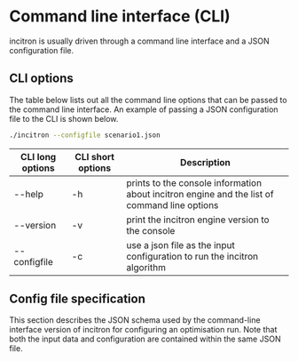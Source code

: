 # Command line interface (CLI)

incitron is usually driven through a command line interface and a JSON configuration file.

## CLI options

The table below lists out all the command line options that can be passed to the command line interface.
An example of passing a JSON configuration file to the CLI is shown below.

```bash
./incitron --configfile scenario1.json
```

|  CLI long options   |  CLI short options  | Description                                                                                          |
|---------------------|---------------------|------------------------------------------------------------------------------------------------------|
| \-\-help            | \-h                 | prints to the console information about incitron engine and the list of command line options         |
| \-\-version         | \-v                 | print the incitron engine version to the console                                                     |
| \-\-configfile      | \-c                 | use a json file as the input configuration to run the incitron algorithm                             |

## Config file specification

This section describes the JSON schema used by the command-line interface version of incitron for configuring an optimisation run. Note that both the input data and configuration are contained within the same JSON file.

